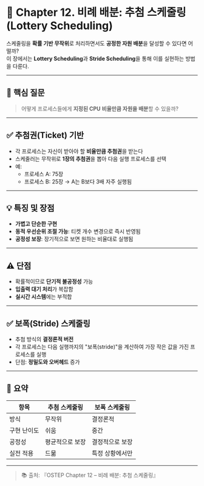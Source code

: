 # 🎲 Chapter 12. 비례 배분: 추첨 스케줄링 (Lottery Scheduling)

스케줄링을 **확률 기반 무작위**로 처리하면서도 **공정한 자원 배분**을 달성할 수 있다면 어떨까?  
이 장에서는 **Lottery Scheduling**과 **Stride Scheduling**을 통해 이를 실현하는 방법을 다룬다.

---

## 📌 핵심 질문
> 어떻게 프로세스들에게 **지정된 CPU 비율만큼 자원을 배분**할 수 있을까?

---

## ✅ 추첨권(Ticket) 기반

- 각 프로세스는 자신이 받아야 할 **비율만큼 추첨권**을 받는다
- 스케줄러는 무작위로 **1장의 추첨권**을 뽑아 다음 실행 프로세스를 선택
- 예:  
  - 프로세스 A: 75장  
  - 프로세스 B: 25장 → A는 B보다 3배 자주 실행됨

---

## 💡 특징 및 장점

- **가볍고 단순한 구현**
- **동적 우선순위 조절 가능**: 티켓 개수 변경으로 즉시 반영됨
- **공정성 보장**: 장기적으로 보면 원하는 비율대로 실행됨

---

## ⚠️ 단점

- 확률적이므로 **단기적 불공정성** 가능
- **입출력 대기 처리**가 복잡함
- **실시간 시스템**에는 부적합

---

## ✅ 보폭(Stride) 스케줄링

- 추첨 방식의 **결정론적 버전**
- 각 프로세스는 다음 실행까지의 "보폭(stride)"을 계산하여 가장 작은 값을 가진 프로세스를 실행
- 단점: **정밀도와 오버헤드** 증가

---

## 🎯 요약

| 항목 | 추첨 스케줄링 | 보폭 스케줄링 |
|------|----------------|----------------|
| 방식 | 무작위 | 결정론적 |
| 구현 난이도 | 쉬움 | 중간 |
| 공정성 | 평균적으로 보장 | 결정적으로 보장 |
| 실전 적용 | 드묾 | 특정 상황에서만 |

---

> 📚 출처: 『OSTEP Chapter 12 – 비례 배분: 추첨 스케줄링』

